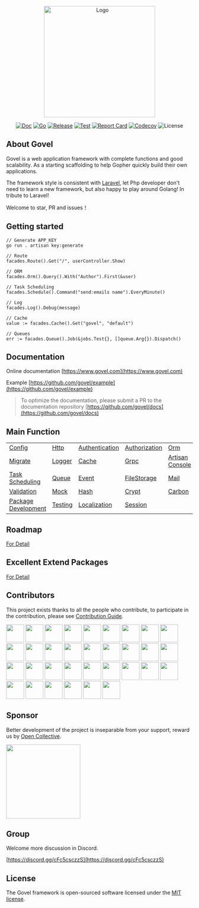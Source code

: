 <div align="center">

<img src="https://www.govel.com/logo.png?v=1.14.x" width="300" alt="Logo">

[![Doc](https://pkg.go.dev/badge/github.com/govel/framework)](https://pkg.go.dev/github.com/govel/framework)
[![Go](https://img.shields.io/github/go-mod/go-version/govel/framework)](https://go.dev/)
[![Release](https://img.shields.io/github/release/govel/framework.svg)](https://github.com/govel/framework/releases)
[![Test](https://github.com/govel/framework/actions/workflows/test.yml/badge.svg)](https://github.com/govel/framework/actions)
[![Report Card](https://goreportcard.com/badge/github.com/govel/framework)](https://goreportcard.com/report/github.com/govel/framework)
[![Codecov](https://codecov.io/gh/govel/framework/branch/master/graph/badge.svg)](https://codecov.io/gh/govel/framework)
![License](https://img.shields.io/github/license/govel/framework)

</div>

## About Govel

Govel is a web application framework with complete functions and good scalability. As a starting scaffolding to help
Gopher quickly build their own applications.

The framework style is consistent with [Laravel](https://github.com/laravel/laravel), let Php developer don't need to learn a
new framework, but also happy to play around Golang! In tribute to Laravel!

Welcome to star, PR and issues！

## Getting started

```
// Generate APP_KEY
go run . artisan key:generate

// Route
facades.Route().Get("/", userController.Show)

// ORM
facades.Orm().Query().With("Author").First(&user)

// Task Scheduling
facades.Schedule().Command("send:emails name").EveryMinute()

// Log
facades.Log().Debug(message)

// Cache
value := facades.Cache().Get("govel", "default")

// Queues
err := facades.Queue().Job(&jobs.Test{}, []queue.Arg{}).Dispatch()
```

## Documentation

Online documentation [https://www.govel.com](https://www.govel.com)

Example [https://github.com/govel/example](https://github.com/govel/example)

> To optimize the documentation, please submit a PR to the documentation
> repository [https://github.com/govel/docs](https://github.com/govel/docs)

## Main Function

|                                                                                        |                                                                 |                                                                          |                                                                       |                                                                                |
|----------------------------------------------------------------------------------------|-----------------------------------------------------------------|--------------------------------------------------------------------------|-----------------------------------------------------------------------|--------------------------------------------------------------------------------|
| [Config](https://www.govel.com/getting-started/configuration.html)                   | [Http](https://www.govel.com/the-basics/routing.html)         | [Authentication](https://www.govel.com/security/authentication.html)   | [Authorization](https://www.govel.com/security/authorization.html)  | [Orm](https://www.govel.com/orm/getting-started.html)                        |
| [Migrate](https://www.govel.com/database/migrations.html)                                 | [Logger](https://www.govel.com/the-basics/logging.html)       | [Cache](https://www.govel.com/digging-deeper/cache.html)               | [Grpc](https://www.govel.com/the-basics/grpc.html)                  | [Artisan Console](https://www.govel.com/digging-deeper/artisan-console.html) |
| [Task Scheduling](https://www.govel.com/digging-deeper/task-scheduling.html)         | [Queue](https://www.govel.com/digging-deeper/queues.html)     | [Event](https://www.govel.com/digging-deeper/event.html)               | [FileStorage](https://www.govel.com/digging-deeper/filesystem.html) | [Mail](https://www.govel.com/digging-deeper/mail.html)                       |
| [Validation](https://www.govel.com/the-basics/validation.html)                       | [Mock](https://www.govel.com/testing/mock.html)               | [Hash](https://www.govel.com/security/hashing.html)                    | [Crypt](https://www.govel.com/security/encryption.html)             | [Carbon](https://www.govel.com/digging-deeper/helpers.html)                  |
| [Package Development](https://www.govel.com/digging-deeper/package-development.html) | [Testing](https://www.govel.com/testing/getting-started.html) | [Localization](https://www.govel.com/digging-deeper/localization.html) | [Session](https://www.govel.com/the-basics/session.html)            |                                                                                |

## Roadmap

[For Detail](https://github.com/govel/govel/issues?q=is%3Aissue+is%3Aopen)

## Excellent Extend Packages

[For Detail](https://www.govel.com/getting-started/packages.html)

## Contributors

This project exists thanks to all the people who contribute, to participate in the contribution, please see [Contribution Guide](https://www.govel.com/getting-started/contributions.html).

<a href="https://github.com/hwbrzzl" target="_blank"><img src="https://avatars.githubusercontent.com/u/24771476?v=4" width="48" height="48"></a>
<a href="https://github.com/DevHaoZi" target="_blank"><img src="https://avatars.githubusercontent.com/u/115467771?v=4" width="48" height="48"></a>
<a href="https://github.com/kkumar-gcc" target="_blank"><img src="https://avatars.githubusercontent.com/u/84431594?v=4" width="48" height="48"></a>
<a href="https://github.com/almas-x" target="_blank"><img src="https://avatars.githubusercontent.com/u/9382335?v=4" width="48" height="48"></a>
<a href="https://github.com/merouanekhalili" target="_blank"><img src="https://avatars.githubusercontent.com/u/1122628?v=4" width="48" height="48"></a>
<a href="https://github.com/hongyukeji" target="_blank"><img src="https://avatars.githubusercontent.com/u/23145983?v=4" width="48" height="48"></a>
<a href="https://github.com/sidshrivastav" target="_blank"><img src="https://avatars.githubusercontent.com/u/28773690?v=4" width="48" height="48"></a>
<a href="https://github.com/Juneezee" target="_blank"><img src="https://avatars.githubusercontent.com/u/20135478?v=4" width="48" height="48"></a>
<a href="https://github.com/dragoonchang" target="_blank"><img src="https://avatars.githubusercontent.com/u/1432336?v=4" width="48" height="48"></a>
<a href="https://github.com/dhanusaputra" target="_blank"><img src="https://avatars.githubusercontent.com/u/35093673?v=4" width="48" height="48"></a>
<a href="https://github.com/mauri870" target="_blank"><img src="https://avatars.githubusercontent.com/u/10168637?v=4" width="48" height="48"></a>
<a href="https://github.com/Marian0" target="_blank"><img src="https://avatars.githubusercontent.com/u/624592?v=4" width="48" height="48"></a>
<a href="https://github.com/ahmed3mar" target="_blank"><img src="https://avatars.githubusercontent.com/u/12982325?v=4" width="48" height="48"></a>
<a href="https://github.com/flc1125" target="_blank"><img src="https://avatars.githubusercontent.com/u/14297703?v=4" width="48" height="48"></a>
<a href="https://github.com/zzpwestlife" target="_blank"><img src="https://avatars.githubusercontent.com/u/12382180?v=4" width="48" height="48"></a>
<a href="https://github.com/juantarrel" target="_blank"><img src="https://avatars.githubusercontent.com/u/7213379?v=4" width="48" height="48"></a>
<a href="https://github.com/Kamandlou" target="_blank"><img src="https://avatars.githubusercontent.com/u/77993374?v=4" width="48" height="48"></a>
<a href="https://github.com/livghit" target="_blank"><img src="https://avatars.githubusercontent.com/u/108449432?v=4" width="48" height="48"></a>
<a href="https://github.com/jeff87218" target="_blank"><img src="https://avatars.githubusercontent.com/u/29706585?v=4" width="48" height="48"></a>
<a href="https://github.com/shayan-yousefi" target="_blank"><img src="https://avatars.githubusercontent.com/u/19957980?v=4" width="48" height="48"></a>
<a href="https://github.com/zxdstyle" target="_blank"><img src="https://avatars.githubusercontent.com/u/38398954?v=4" width="48" height="48"></a>
<a href="https://github.com/milwad-dev" target="_blank"><img src="https://avatars.githubusercontent.com/u/98118400?v=4" width="48" height="48"></a>
<a href="https://github.com/mdanialr" target="_blank"><img src="https://avatars.githubusercontent.com/u/48054961?v=4" width="48" height="48"></a>
<a href="https://github.com/KlassnayaAfrodita" target="_blank"><img src="https://avatars.githubusercontent.com/u/113383200?v=4" width="48" height="48"></a>
<a href="https://github.com/YlanzinhoY" target="_blank"><img src="https://avatars.githubusercontent.com/u/102574758?v=4" width="48" height="48"></a>
<a href="https://github.com/gouguoyin" target="_blank"><img src="https://avatars.githubusercontent.com/u/13517412?v=4" width="48" height="48"></a>
<a href="https://github.com/dzham" target="_blank"><img src="https://avatars.githubusercontent.com/u/10853451?v=4" width="48" height="48"></a>
<a href="https://github.com/praem90" target="_blank"><img src="https://avatars.githubusercontent.com/u/6235720?v=4" width="48" height="48"></a>
<a href="https://github.com/vendion" target="_blank"><img src="https://avatars.githubusercontent.com/u/145018?v=4" width="48" height="48"></a>
<a href="https://github.com/tzsk" target="_blank"><img src="https://avatars.githubusercontent.com/u/13273787?v=4" width="48" height="48"></a>
<a href="https://github.com/ycb1986" target="_blank"><img src="https://avatars.githubusercontent.com/u/12908032?v=4" width="48" height="48"></a>
<a href="https://github.com/BadJacky" target="_blank"><img src="https://avatars.githubusercontent.com/u/113529280?v=4" width="48" height="48"></a>
<a href="https://github.com/NiteshSingh17" target="_blank"><img src="https://avatars.githubusercontent.com/u/79739154?v=4" width="48" height="48"></a>

## Sponsor

Better development of the project is inseparable from your support, reward us by [Open Collective](https://opencollective.com/govel).

<p align="left"><img src="https://www.govel.com/reward.png" width="200"></p>

## Group

Welcome more discussion in Discord.

[https://discord.gg/cFc5csczzS](https://discord.gg/cFc5csczzS)

## License

The Govel framework is open-sourced software licensed under the [MIT license](https://opensource.org/licenses/MIT).
